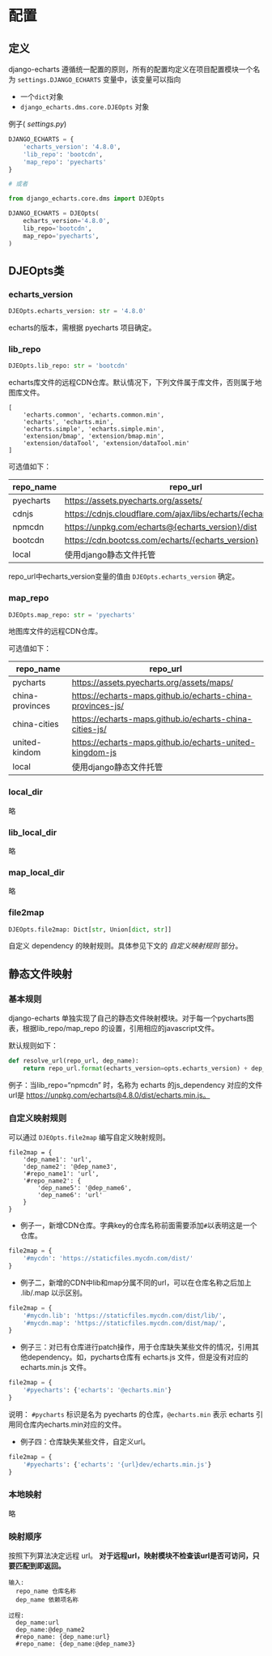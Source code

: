 # 配置

## 定义

django-echarts 遵循统一配置的原则，所有的配置均定义在项目配置模块一个名为 `settings.DJANGO_ECHARTS` 变量中，该变量可以指向

- 一个`dict`对象
- `django_echarts.dms.core.DJEOpts` 对象

例子( *settings.py*)

```python
DJANGO_ECHARTS = {
    'echarts_version': '4.8.0',
    'lib_repo': 'bootcdn',
    'map_repo': 'pyecharts'
}

# 或者

from django_echarts.core.dms import DJEOpts

DJANGO_ECHARTS = DJEOpts(
    echarts_version='4.8.0',
    lib_repo='bootcdn',
    map_repo='pyecharts',
)
```

## DJEOpts类

### echarts_version

```python
DJEOpts.echarts_version: str = '4.8.0'
```

echarts的版本，需根据 pyecharts 项目确定。

### lib_repo

```python
DJEOpts.lib_repo: str = 'bootcdn'
```

echarts库文件的远程CDN仓库。默认情况下，下列文件属于库文件，否则属于地图库文件。

```
[
    'echarts.common', 'echarts.common.min',
    'echarts', 'echarts.min',
    'echarts.simple', 'echarts.simple.min',
    'extension/bmap', 'extension/bmap.min',
    'extension/dataTool', 'extension/dataTool.min'
]
```

可选值如下：

| repo_name | repo_url |
| ---- | ---- |
| pyecharts | https://assets.pyecharts.org/assets/ |
| cdnjs | https://cdnjs.cloudflare.com/ajax/libs/echarts/{echarts_version} |
| npmcdn | https://unpkg.com/echarts@{echarts_version}/dist |
| bootcdn | https://cdn.bootcss.com/echarts/{echarts_version} |
| local | 使用django静态文件托管 |

repo_url中echarts_version变量的值由 `DJEOpts.echarts_version` 确定。

### map_repo

```python
DJEOpts.map_repo: str = 'pyecharts'
```

地图库文件的远程CDN仓库。

可选值如下：

| repo_name | repo_url |
| ---- | ---- |
| pycharts | https://assets.pyecharts.org/assets/maps/ |
| china-provinces | https://echarts-maps.github.io/echarts-china-provinces-js/ |
| china-cities | https://echarts-maps.github.io/echarts-china-cities-js/ |
| united-kindom | https://echarts-maps.github.io/echarts-united-kingdom-js |
| local | 使用django静态文件托管 |

### local_dir

略

### lib_local_dir

略

### map_local_dir

略

### file2map

```python
DJEOpts.file2map: Dict[str, Union[dict, str]]
```

自定义 dependency 的映射规则。具体参见下文的 *自定义映射规则* 部分。


## 静态文件映射

### 基本规则

django-echarts 单独实现了自己的静态文件映射模块。对于每一个pycharts图表，根据lib_repo/map_repo 的设置，引用相应的javascript文件。

默认规则如下：

```python
def resolve_url(repo_url, dep_name):
    return repo_url.format(echarts_version=opts.echarts_version) + dep_name + '.js'
```

例子：当lib_repo=“npmcdn” 时，名称为 echarts 的js_dependency 对应的文件url是  https://unpkg.com/echarts@4.8.0/dist/echarts.min.js。

### 自定义映射规则

可以通过 `DJEOpts.file2map` 编写自定义映射规则。

```
file2map = {
    'dep_name1': 'url',
    'dep_name2': '@dep_name3',
    '#repo_name1': 'url',
    '#repo_name2': {
        'dep_name5': '@dep_name6',
        'dep_name6': 'url'
    }
}
```

- 例子一，新增CDN仓库。字典key的仓库名称前面需要添加`#`以表明这是一个仓库。

```python
file2map = {
    '#mycdn': 'https://staticfiles.mycdn.com/dist/'
}
```

- 例子二，新增的CDN中lib和map分属不同的url，可以在仓库名称之后加上 .lib/.map 以示区别。

```python
file2map = {
    '#mycdn.lib': 'https://staticfiles.mycdn.com/dist/lib/',
    '#mycdn.map': 'https://staticfiles.mycdn.com/dist/map/',
}
```

- 例子三：对已有仓库进行patch操作，用于仓库缺失某些文件的情况，引用其他dependency。如，pycharts仓库有 echarts.js 文件，但是没有对应的echarts.min.js 文件。

```python
file2map = {
    '#pyecharts': {'echarts': '@echarts.min'}
} 
```

说明： `#pycharts` 标识是名为 pyecharts 的仓库，`@echarts.min` 表示 echarts 引用同仓库内echarts.min对应的文件。

- 例子四：仓库缺失某些文件，自定义url。

```python
file2map = {
    '#pyecharts': {'echarts': '{url}dev/echarts.min.js'}
} 
```

### 本地映射

略

### 映射顺序

按照下列算法决定远程 url。 **对于远程url，映射模块不检查该url是否可访问，只要匹配到即返回。**

```text
输入: 
  repo_name 仓库名称
  dep_name 依赖项名称

过程:
  dep_name:url
  dep_name:@dep_name2
  #repo_name: {dep_name:url}
  #repo_name: {dep_name:@dep_name3}
```